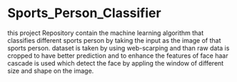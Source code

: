 # Sports_Person_Classifier
this project Repository contain the machine learning algorithm that classifies different sports person by taking the input as the image of that sports person.
dataset is taken by using web-scarping and than raw data is cropped to have better prediction and to enhance the features of face haar cascade is used which detect the face by appling the window of different size and shape on the image.
